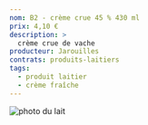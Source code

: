 ```yaml
---
nom: B2 - crème crue 45 % 430 ml 
prix: 4,10 €
description: >
  crème crue de vache
producteur: Jarouilles
contrats: produits-laitiers
tags: 
  - produit laitier
  - crème fraîche
---
```


![photo du lait](./media/creme.jpg)